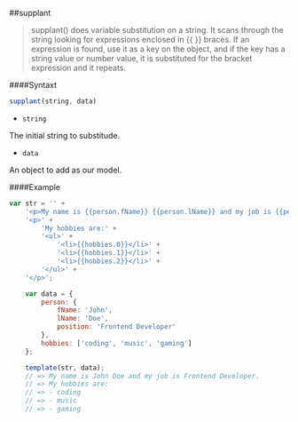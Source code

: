 ##supplant
>supplant() does variable substitution on a string.
It scans through the string looking for expressions enclosed in {{ }} braces.
If an expression is found, use it as a key on the object,
and if the key has a string value or number value, it is substituted for the bracket expression and it repeats.

####Syntaxt
```js
supplant(string, data)
```

- <code>string</code>

The initial string to substitude.

- <code>data</code>

An object to add as our model.

####Example
```js
var str = '' +
    '<p>My name is {{person.fName}} {{person.lName}} and my job is {{person.position}}.</p>' +
    '<p>' +
        'My hobbies are:' +
        '<ul>' +
            '<li>{{hobbies.0}}</li>' +
            '<li>{{hobbies.1}}</li>' +
            '<li>{{hobbies.2}}</li>' +
        '</ul>' +
    '</p>';

    var data = {
        person: {
            fName: 'John',
            lName: 'Doe',
            position: 'Frontend Developer'
        },
        hobbies: ['coding', 'music', 'gaming']
    };

    template(str, data);
    // => My name is John Doe and my job is Frontend Developer.
    // => My hobbies are:
    // => - coding
    // => - music
    // => - gaming
```